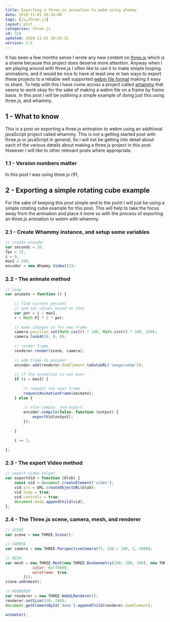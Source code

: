 ```yaml
---
title: Exporting a three.js animation to webm using whammy
date: 2018-11-01 20:24:00
tags: [js,three.js]
layout: post
categories: three.js
id: 318
updated: 2018-11-01 20:56:21
version: 1.6
---
```


It has been a few months sense I wrote any new content on [three.js](https://threejs.org/) which is a shame because this project does deserve more attention. Anyway when I am playing around with three.js I often like to use it to make simple looping animations, and it would be nice to have at least one or two ways to export these projects to a reliable well supported [webm file format](https://en.wikipedia.org/wiki/WebM) making it easy to share. To help with this I have come across a project called [whammy](https://github.com/antimatter15/whammy) that seems to work okay for the sake of making a webm file on a frame by frame basis. In this post I will be outlining a simple example of doing just this using three.js, and whammy.

<!-- more -->

## 1 - What to know

This is a post on exporting a three.js animation to webm using an additional javaScript project called whammy. This is not a getting started post with three.js or javaScript in general, So i will not be getting into detail about each of the various details about making a three.js project in this post. However I will like to other relevant posts where appropriate.

### 1.1 - Version numbers matter

In this post I was using three.js r91,

## 2 - Exporting a simple rotating cube example

For the sake of keeping this post simple and to the point I will just be using a simple rotating cube example for this post. This will help to take the focus away from the animation and place it more so with the process of exporting an three.js animation to webm with whammy.

### 2.1 - Create Whammy instance, and setup some variables

```js
// create encoder
var seconds = 20,
fps = 12,
i = 0,
maxI = 240,
encoder = new Whammy.Video(12);
```

### 2.2 - The animate method

```js
// loop
var animate = function () {
 
    // find current percent
    // and set values based on that
    var per = i / maxI,
    r = Math.PI * 2 * per;
 
    // make changes to for new frame
    camera.position.set(Math.cos(r) * 200, Math.sin(r) * 200, 250);
    camera.lookAt(0, 0, 0);
 
    // render frame
    renderer.render(scene, camera);
 
    // add frame to encoder
    encoder.add(renderer.domElement.toDataURL('image/webp'));
 
    // if the animation is not over
    if (i < maxI) {
 
        // request the next frame
        requestAnimationFrame(animate);
    } else {
 
        // else comple, and export
        encoder.compile(false, function (output) {
            exportVid(output);
        });
 
    }
 
    i += 1;
 
};
```

### 2.3 - The export Video method

```js
// export video helper
var exportVid = function (blob) {
    const vid = document.createElement('video');
    vid.src = URL.createObjectURL(blob);
    vid.loop = true;
    vid.controls = true;
    document.body.appendChild(vid);
};
```

### 2.4 - The Three.js scene, camera, mesh, and renderer

```js
// SCENE
var scene = new THREE.Scene();
 
// CAMERA
var camera = new THREE.PerspectiveCamera(75, 320 / 240, 1, 1000);
 
// MESH
var mesh = new THREE.Mesh(new THREE.BoxGeometry(200, 200, 200), new THREE.MeshBasicMaterial({
            color: 0xff0000,
            wireframe: true
        }));
scene.add(mesh);
 
// RENDERER
var renderer = new THREE.WebGLRenderer();
renderer.setSize(320, 240);
document.getElementById('demo').appendChild(renderer.domElement);
 
animate();
```
